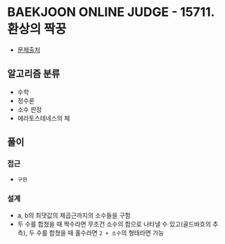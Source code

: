 # BAEKJOON ONLINE JUDGE - 15711. 환상의 짝꿍

- [문제출처](https://www.acmicpc.net/problem/15711 '15711. 환상의 짝꿍')

## 알고리즘 분류

- 수학
- 정수론
- 소수 판정
- 에라토스테네스의 체

## 풀이

### 접근

- `구현`

### 설계

- a, b의 최댓값의 제곱근까지의 소수들을 구함
- 두 수를 합쳤을 때 짝수라면 무조건 소수의 합으로 나타낼 수 있고(골드바흐의 추측), 두 수를 합쳤을 때 홀수라면 `2 + 소수`의 형태라면 가능
